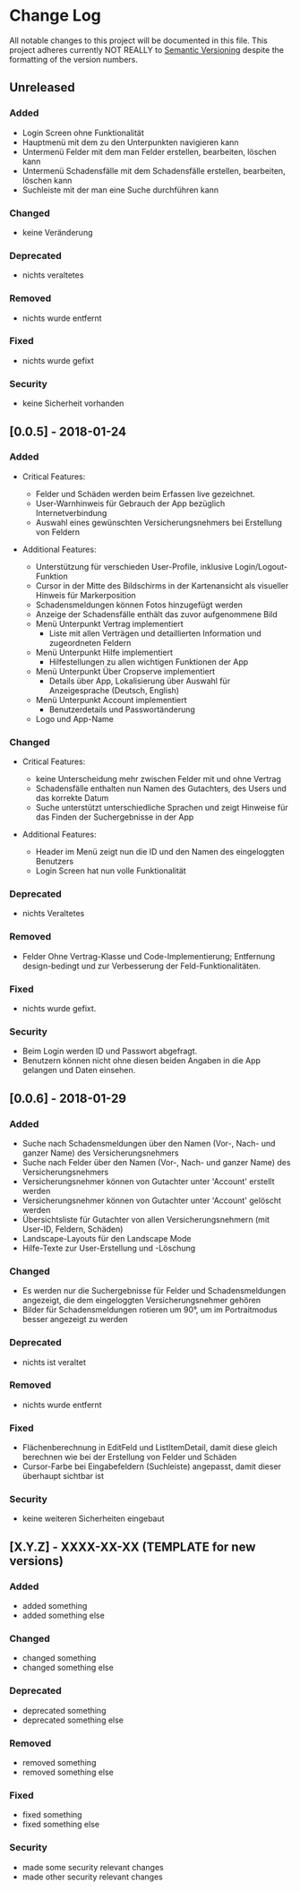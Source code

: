 # Change Log
All notable changes to this project will be documented in this file.
This project adheres currently NOT REALLY to [Semantic Versioning](http://semver.org/) despite the formatting of the version numbers.

## Unreleased

### Added

- Login Screen ohne Funktionalität
- Hauptmenü mit dem zu den Unterpunkten navigieren kann
- Untermenü Felder mit dem man Felder erstellen, bearbeiten, löschen kann
- Untermenü Schadensfälle mit dem Schadensfälle erstellen, bearbeiten, löschen kann
- Suchleiste mit der man eine Suche durchführen kann

### Changed

- keine Veränderung

### Deprecated

- nichts veraltetes

### Removed

- nichts wurde entfernt

### Fixed

- nichts wurde gefixt

### Security

- keine Sicherheit vorhanden

## [0.0.5] - 2018-01-24

### Added

- Critical Features:
    - Felder und Schäden werden beim Erfassen live gezeichnet.
    - User-Warnhinweis für Gebrauch der App bezüglich Internetverbindung
    - Auswahl eines gewünschten Versicherungsnehmers bei Erstellung von Feldern

    
- Additional Features: 
    - Unterstützung für verschieden User-Profile, inklusive Login/Logout-Funktion
    - Cursor in der Mitte des Bildschirms in der Kartenansicht als visueller Hinweis für Markerposition
    - Schadensmeldungen können Fotos hinzugefügt werden
    - Anzeige der Schadensfälle enthält das zuvor aufgenommene Bild
    - Menü Unterpunkt Vertrag implementiert
        - Liste mit allen Verträgen und detaillierten Information und zugeordneten Feldern
    - Menü Unterpunkt Hilfe implementiert
        - Hilfestellungen zu allen wichtigen Funktionen der App 
    - Menü Unterpunkt Über Cropserve implementiert
        - Details über App, Lokalisierung über Auswahl für Anzeigesprache (Deutsch, English)
    - Menü Unterpunkt Account implementiert
        - Benutzerdetails und Passwortänderung
    - Logo und App-Name
    
### Changed

- Critical Features: 
    - keine Unterscheidung mehr zwischen Felder mit und ohne Vertrag
    - Schadensfälle enthalten nun Namen des Gutachters, des Users und das korrekte Datum
    - Suche unterstützt unterschiedliche Sprachen und zeigt Hinweise für das Finden der Suchergebnisse in der App
    
- Additional Features:
    - Header im Menü zeigt nun die ID und den Namen des eingeloggten Benutzers
    - Login Screen hat nun volle Funktionalität


### Deprecated

- nichts Veraltetes

### Removed

- Felder Ohne Vertrag-Klasse und Code-Implementierung; Entfernung design-bedingt und zur Verbesserung der Feld-Funktionalitäten.

### Fixed

- nichts wurde gefixt.

### Security

- Beim Login werden ID und Passwort abgefragt.
- Benutzern können nicht ohne diesen beiden Angaben in die App gelangen und Daten einsehen.

## [0.0.6] - 2018-01-29 

### Added

- Suche nach Schadensmeldungen über den Namen (Vor-, Nach- und ganzer Name) des Versicherungsnehmers
- Suche nach Felder über den Namen (Vor-, Nach- und ganzer Name) des Versicherungsnehmers
- Versicherungsnehmer können von Gutachter unter 'Account' erstellt werden
- Versicherungsnehmer können von Gutachter unter 'Account' gelöscht werden
- Übersichtsliste für Gutachter von allen Versicherungsnehmern (mit User-ID, Feldern, Schäden)
- Landscape-Layouts für den Landscape Mode
- Hilfe-Texte zur User-Erstellung und -Löschung

### Changed

- Es werden nur die Suchergebnisse für Felder und Schadensmeldungen angezeigt, die dem eingeloggten Versicherungsnehmer gehören
- Bilder für Schadensmeldungen rotieren um 90°, um im Portraitmodus besser angezeigt zu werden

### Deprecated

 - nichts ist veraltet

### Removed

 - nichts wurde entfernt

### Fixed

- Flächenberechnung in EditFeld und ListItemDetail, damit diese gleich berechnen wie bei der Erstellung von Felder und Schäden
- Cursor-Farbe bei Eingabefeldern (Suchleiste) angepasst, damit dieser überhaupt sichtbar ist


### Security

- keine weiteren Sicherheiten eingebaut


## [X.Y.Z] - XXXX-XX-XX (TEMPLATE for new versions)

### Added

- added something
- added something else

### Changed

- changed something
- changed something else

### Deprecated

- deprecated something
- deprecated something else

### Removed

- removed something
- removed something else

### Fixed

- fixed something
- fixed something else

### Security

- made some security relevant changes
- made other security relevant changes

